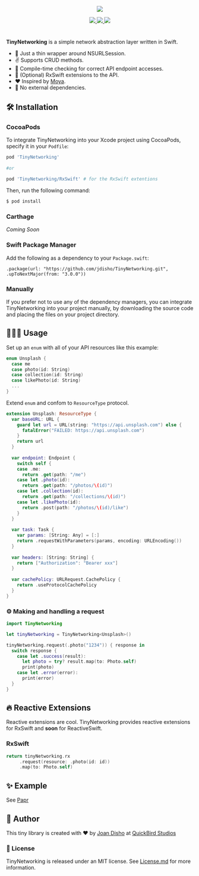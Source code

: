 <p align="center">
  <img src="https://github.com/jdisho/TinyNetworking/blob/master/Images/tinynetworking-logo.png">
</p>

<p align="center">
  <a href="https://github.com/jdisho/TinyNetworking">
        <img src="https://img.shields.io/cocoapods/p/TinyNetworking.svg?style=flat" />
  </a>
  <a href="https://swift.org">
        <img src="https://img.shields.io/badge/Swift-4.2-orange.svg" />
  </a>
  <a href="https://cocoapods.org/pods/TinyNetworking">
        <img src="https://img.shields.io/cocoapods/v/TinyNetworking.svg" />
  </a>
 
</p>

#
**TinyNetworking** is a simple network abstraction layer written in Swift.

- 🌯 Just a thin wrapper around NSURLSession.
- ✌️ Supports CRUD methods.
- 🚦 Compile-time checking for correct API endpoint accesses.
- 🐍 (Optional) RxSwift extensions to the API.
- ❤️ Inspired by [Moya](https://github.com/Moya/Moya).
- 🎉 No external dependencies. 

## 🛠 Installation

### CocoaPods

To integrate TinyNetworking into your Xcode project using CocoaPods, specify it in your `Podfile`:

```ruby
pod 'TinyNetworking'
    
#or
    
pod 'TinyNetworking/RxSwift' # for the RxSwift extentions
```

Then, run the following command:

```bash
$ pod install
```
### Carthage 
*Coming Soon*

### Swift Package Manager 

Add the following as a dependency to your `Package.swift`:

 `.package(url: "https://github.com/jdisho/TinyNetworking.git", .upToNextMajor(from: "3.0.0"))`

### Manually

If you prefer not to use any of the dependency managers, you can integrate TinyNetworking into your project manually, by downloading the source code and placing the files on your project directory.

## 👨🏻‍💻 Usage
Set up an `enum` with all of your API resources like this example:

```swift
enum Unsplash {
  case me
  case photo(id: String)
  case collection(id: String)
  case likePhoto(id: String)
  ...
}
```

Extend `enum` and confom to `ResourceType` protocol.

```swift
extension Unsplash: ResourceType {
  var baseURL: URL {
    guard let url = URL(string: "https://api.unsplash.com") else {
      fatalError("FAILED: https://api.unsplash.com")
    }
    return url
  }
  
  var endpoint: Endpoint {
    switch self {
    case .me:
      return .get(path: "/me")
    case let .photo(id):
      return .get(path: "/photos/\(id)")
    case let .collection(id):
      return .get(path: "/collections/\(id)")
    case let .likePhoto(id):
      return .post(path: "/photos/\(id)/like")
    }
  }
 
  var task: Task {
    var params: [String: Any] = [:]
    return .requestWithParameters(params, encoding: URLEncoding())
  }
  
  var headers: [String: String] {
    return ["Authorization": "Bearer xxx"]
  }
  
  var cachePolicy: URLRequest.CachePolicy {
    return .useProtocolCachePolicy
  }
}
```

### ⚙️ Making and handling a request

```swift
import TinyNetworking

let tinyNetworking = TinyNetworking<Unsplash>()

tinyNetworking.request(.photo("1234")) { response in
  switch response {
    case let .success(result):
      let photo = try? result.map(to: Photo.self)
      print(photo)
    case let .error(error):
      print(error)
  }
}
```

## 🔥 Reactive Extensions
Reactive extensions are cool. TinyNetworking provides reactive extensions for RxSwift and **soon** for ReactiveSwift.

### RxSwift
```swift
return tinyNetworking.rx
     .request(resource: .photo(id: id))
     .map(to: Photo.self)
```
## ✨ Example
See [Papr](https://github.com/jdisho/Papr/tree/papr-tinyNetworking-version)

## 🐨 Author
This tiny library is created with ❤️ by [Joan Disho](https://twitter.com/_disho) at [QuickBird Studios](www.quickbirdstudios.com)

### 📃 License

TinyNetworking is released under an MIT license. See [License.md](https://github.com/jdisho/TinyNetworking/blob/master/LICENSE) for more information.
